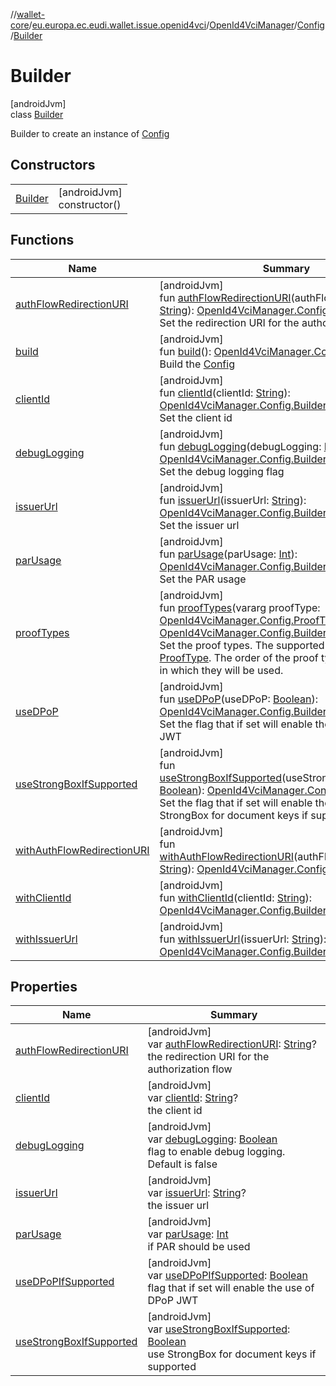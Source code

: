 //[wallet-core](../../../../../index.md)/[eu.europa.ec.eudi.wallet.issue.openid4vci](../../../index.md)/[OpenId4VciManager](../../index.md)/[Config](../index.md)/[Builder](index.md)

# Builder

[androidJvm]\
class [Builder](index.md)

Builder to create an instance of [Config](../index.md)

## Constructors

|                        |                               |
|------------------------|-------------------------------|
| [Builder](-builder.md) | [androidJvm]<br>constructor() |

## Functions

| Name                                                              | Summary                                                                                                                                                                                                                                                                                                                                           |
|-------------------------------------------------------------------|---------------------------------------------------------------------------------------------------------------------------------------------------------------------------------------------------------------------------------------------------------------------------------------------------------------------------------------------------|
| [authFlowRedirectionURI](auth-flow-redirection-u-r-i.md)          | [androidJvm]<br>fun [authFlowRedirectionURI](auth-flow-redirection-u-r-i.md)(authFlowRedirectionURI: [String](https://kotlinlang.org/api/latest/jvm/stdlib/kotlin/-string/index.html)): [OpenId4VciManager.Config.Builder](index.md)<br>Set the redirection URI for the authorization flow                                                        |
| [build](build.md)                                                 | [androidJvm]<br>fun [build](build.md)(): [OpenId4VciManager.Config](../index.md)<br>Build the [Config](../index.md)                                                                                                                                                                                                                               |
| [clientId](client-id.md)                                          | [androidJvm]<br>fun [clientId](client-id.md)(clientId: [String](https://kotlinlang.org/api/latest/jvm/stdlib/kotlin/-string/index.html)): [OpenId4VciManager.Config.Builder](index.md)<br>Set the client id                                                                                                                                       |
| [debugLogging](debug-logging.md)                                  | [androidJvm]<br>fun [debugLogging](debug-logging.md)(debugLogging: [Boolean](https://kotlinlang.org/api/latest/jvm/stdlib/kotlin/-boolean/index.html)): [OpenId4VciManager.Config.Builder](index.md)<br>Set the debug logging flag                                                                                                                |
| [issuerUrl](issuer-url.md)                                        | [androidJvm]<br>fun [issuerUrl](issuer-url.md)(issuerUrl: [String](https://kotlinlang.org/api/latest/jvm/stdlib/kotlin/-string/index.html)): [OpenId4VciManager.Config.Builder](index.md)<br>Set the issuer url                                                                                                                                   |
| [parUsage](par-usage.md)                                          | [androidJvm]<br>fun [parUsage](par-usage.md)(parUsage: [Int](https://kotlinlang.org/api/latest/jvm/stdlib/kotlin/-int/index.html)): [OpenId4VciManager.Config.Builder](index.md)<br>Set the PAR usage                                                                                                                                             |
| [proofTypes](proof-types.md)                                      | [androidJvm]<br>fun [proofTypes](proof-types.md)(vararg proofType: [OpenId4VciManager.Config.ProofType](../-proof-type/index.md)): [OpenId4VciManager.Config.Builder](index.md)<br>Set the proof types. The supported proof types are [ProofType](../-proof-type/index.md). The order of the proof types is the order in which they will be used. |
| [useDPoP](use-d-po-p.md)                                          | [androidJvm]<br>fun [useDPoP](use-d-po-p.md)(useDPoP: [Boolean](https://kotlinlang.org/api/latest/jvm/stdlib/kotlin/-boolean/index.html)): [OpenId4VciManager.Config.Builder](index.md)<br>Set the flag that if set will enable the use of DPoP JWT                                                                                               |
| [useStrongBoxIfSupported](use-strong-box-if-supported.md)         | [androidJvm]<br>fun [useStrongBoxIfSupported](use-strong-box-if-supported.md)(useStrongBoxIfSupported: [Boolean](https://kotlinlang.org/api/latest/jvm/stdlib/kotlin/-boolean/index.html)): [OpenId4VciManager.Config.Builder](index.md)<br>Set the flag that if set will enable the use of StrongBox for document keys if supported              |
| [withAuthFlowRedirectionURI](with-auth-flow-redirection-u-r-i.md) | [androidJvm]<br>fun [withAuthFlowRedirectionURI](with-auth-flow-redirection-u-r-i.md)(authFlowRedirectionURI: [String](https://kotlinlang.org/api/latest/jvm/stdlib/kotlin/-string/index.html)): [OpenId4VciManager.Config.Builder](index.md)                                                                                                     |
| [withClientId](with-client-id.md)                                 | [androidJvm]<br>fun [withClientId](with-client-id.md)(clientId: [String](https://kotlinlang.org/api/latest/jvm/stdlib/kotlin/-string/index.html)): [OpenId4VciManager.Config.Builder](index.md)                                                                                                                                                   |
| [withIssuerUrl](with-issuer-url.md)                               | [androidJvm]<br>fun [withIssuerUrl](with-issuer-url.md)(issuerUrl: [String](https://kotlinlang.org/api/latest/jvm/stdlib/kotlin/-string/index.html)): [OpenId4VciManager.Config.Builder](index.md)                                                                                                                                                |

## Properties

| Name                                                      | Summary                                                                                                                                                                                                           |
|-----------------------------------------------------------|-------------------------------------------------------------------------------------------------------------------------------------------------------------------------------------------------------------------|
| [authFlowRedirectionURI](auth-flow-redirection-u-r-i.md)  | [androidJvm]<br>var [authFlowRedirectionURI](auth-flow-redirection-u-r-i.md): [String](https://kotlinlang.org/api/latest/jvm/stdlib/kotlin/-string/index.html)?<br>the redirection URI for the authorization flow |
| [clientId](client-id.md)                                  | [androidJvm]<br>var [clientId](client-id.md): [String](https://kotlinlang.org/api/latest/jvm/stdlib/kotlin/-string/index.html)?<br>the client id                                                                  |
| [debugLogging](debug-logging.md)                          | [androidJvm]<br>var [debugLogging](debug-logging.md): [Boolean](https://kotlinlang.org/api/latest/jvm/stdlib/kotlin/-boolean/index.html)<br>flag to enable debug logging. Default is false                        |
| [issuerUrl](issuer-url.md)                                | [androidJvm]<br>var [issuerUrl](issuer-url.md): [String](https://kotlinlang.org/api/latest/jvm/stdlib/kotlin/-string/index.html)?<br>the issuer url                                                               |
| [parUsage](par-usage.md)                                  | [androidJvm]<br>var [parUsage](par-usage.md): [Int](https://kotlinlang.org/api/latest/jvm/stdlib/kotlin/-int/index.html)<br>if PAR should be used                                                                 |
| [useDPoPIfSupported](use-d-po-p-if-supported.md)          | [androidJvm]<br>var [useDPoPIfSupported](use-d-po-p-if-supported.md): [Boolean](https://kotlinlang.org/api/latest/jvm/stdlib/kotlin/-boolean/index.html)<br>flag that if set will enable the use of DPoP JWT      |
| [useStrongBoxIfSupported](use-strong-box-if-supported.md) | [androidJvm]<br>var [useStrongBoxIfSupported](use-strong-box-if-supported.md): [Boolean](https://kotlinlang.org/api/latest/jvm/stdlib/kotlin/-boolean/index.html)<br>use StrongBox for document keys if supported |
